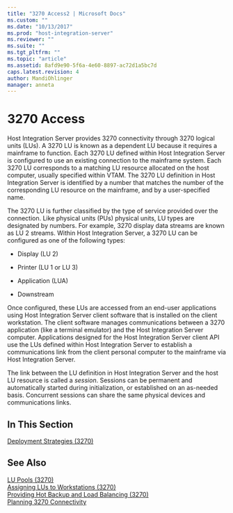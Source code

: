 ```yaml
---
title: "3270 Access2 | Microsoft Docs"
ms.custom: ""
ms.date: "10/13/2017"
ms.prod: "host-integration-server"
ms.reviewer: ""
ms.suite: ""
ms.tgt_pltfrm: ""
ms.topic: "article"
ms.assetid: 8afd9e90-5f6a-4e60-8897-ac72d1a5bc7d
caps.latest.revision: 4
author: MandiOhlinger
manager: anneta
---
```

# 3270 Access
Host Integration Server provides 3270 connectivity through 3270 logical units (LUs). A 3270 LU is known as a dependent LU because it requires a mainframe to function. Each 3270 LU defined within Host Integration Server is configured to use an existing connection to the mainframe system. Each 3270 LU corresponds to a matching LU resource allocated on the host computer, usually specified within VTAM. The 3270 LU definition in Host Integration Server is identified by a number that matches the number of the corresponding LU resource on the mainframe, and by a user-specified name.  
  
 The 3270 LU is further classified by the type of service provided over the connection. Like physical units (PUs) physical units, LU types are designated by numbers. For example, 3270 display data streams are known as LU 2 streams. Within Host Integration Server, a 3270 LU can be configured as one of the following types:  
  
-   Display (LU 2)  
  
-   Printer (LU 1 or LU 3)  
  
-   Application (LUA)  
  
-   Downstream  
  
 Once configured, these LUs are accessed from an end-user applications using Host Integration Server client software that is installed on the client workstation. The client software manages communications between a 3270 application (like a terminal emulator) and the Host Integration Server computer. Applications designed for the Host Integration Server client API use the LUs defined within Host Integration Server to establish a communications link from the client personal computer to the mainframe via Host Integration Server.  
  
 The link between the LU definition in Host Integration Server and the host LU resource is called a *session*. Sessions can be permanent and automatically started during initialization, or established on an as-needed basis. Concurrent sessions can share the same physical devices and communications links.  
  
## In This Section  
 [Deployment Strategies (3270)](../core/deployment-strategies-3270.md)  
  
## See Also  
 [LU Pools (3270)](../core/lu-pools-3270.md)   
 [Assigning LUs to Workstations (3270)](../core/assigning-lus-to-workstations-3270.md)   
 [Providing Hot Backup and Load Balancing (3270)](../core/providing-hot-backup-and-load-balancing-3270.md)   
 [Planning 3270 Connectivity](../core/planning-3270-connectivity.md)